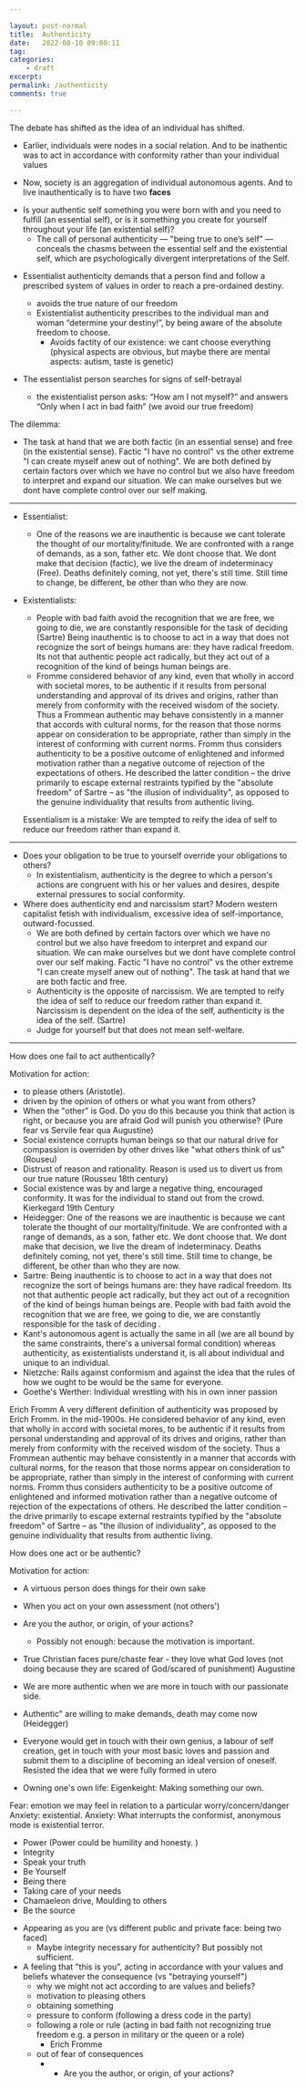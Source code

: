```yaml
---

layout: post-normal
title:  Authenticity
date:   2022-08-10 09:00:11
tag: 
categories: 
    - draft
excerpt: 
permalink: /authenticity
comments: true

---
```


The debate has shifted as the idea of an individual has shifted. 
- Earlier, individuals were nodes in a social relation. And to be inathentic was to act in accordance with conformity rather than your individual values

- Now, society is an aggregation of individual autonomous agents. And to live inauthentically is to have two **faces**


* Is your authentic self something you were born with and you need to fulfill (an essential self), or is it something you create for yourself throughout your life (an existential self)?
    - The call of personal authenticity — "being true to one’s self" — conceals the chasms between the essential self and the existential self, which are psychologically divergent interpretations of the Self. 

- Essentialist authenticity demands that a person find and follow a prescribed system of values in order to reach a pre-ordained destiny.
    + avoids the true nature of our freedom
    + Existentialist authenticity prescribes to the individual man and woman “determine your destiny!”, by being aware of the absolute freedom to choose.
        * Avoids factity of our existence: we cant choose everything (physical aspects are obvious, but maybe there are mental aspects: autism, taste is genetic) 
    
- The essentialist person searches for signs of self-betrayal
    + the existentialist person asks: “How am I not myself?” and answers “Only when I act in bad faith” (we avoid our true freedom)

The dilemma:       
- The task at hand that we are both factic (in an essential sense) and free (in the existential sense). Factic "I have no control" vs the other extreme "I can create myself anew out of nothing". 
    We are both defined by certain factors over which we have no control but we also have freedom to interpret and expand our situation. We can make ourselves but we dont have complete control over our self making. 

-----

- Essentialist:
    + One of the reasons we are inauthentic is because we cant tolerate the thought of our mortality/finitude. We are confronted with a range of demands, as a son, father etc. We dont choose that.  We dont make that decision (factic), we live the dream of indeterminacy (Free).   Deaths definitely coming, not yet, there's still time. Still time to change, be different, be other than who they are now.


- Existentialists: 
    + People with bad faith avoid the recognition that we are free, we going to die, we are constantly responsible for the task of deciding  (Sartre) Being inauthentic is to choose to act in a way that does not recognize the sort of beings humans are: they have radical freedom.  Its not that authentic people act radically, but they act out of a recognition of the kind of beings human beings are. 
    + Fromme considered behavior of any kind, even that wholly in accord with societal mores, to be authentic if it results from personal understanding and approval of its drives and origins, rather than merely from conformity with the received wisdom of the society. Thus a Frommean authentic may behave consistently in a manner that accords with cultural norms, for the reason that those norms appear on consideration to be appropriate, rather than simply in the interest of conforming with current norms. Fromm thus considers authenticity to be a positive outcome of enlightened and informed motivation rather than a negative outcome of rejection of the expectations of others. He described the latter condition – the drive primarily to escape external restraints typified by the "absolute freedom" of Sartre – as "the illusion of individuality", as opposed to the genuine individuality that results from authentic living.
  
   Essentialism is a mistake: We are tempted to reify the idea of self to reduce our freedom rather than expand it.

------


* Does your obligation to be true to yourself override your obligations to others?
    - In existentialism, authenticity is the degree to which a person's actions are congruent with his or her values and desires, despite external pressures to social conformity.
* Where does authenticity end and narcissism start? Modern western capitalist fetish with individualism, excessive idea of self-importance, outward-focussed. 
    - We are both defined by certain factors over which we have no control but we also have freedom to interpret and expand our situation. We can make ourselves but we dont have complete control over our self making. Factic "I have no control" vs the other extreme "I can create myself anew out of nothing". The task at hand that we are both factic and free.
    - Authenticity is the opposite of narcissism. We are tempted to reify the idea of self to reduce our freedom rather than expand it. Narcissism is dependent on the idea of the self, authenticity is the idea of the self.  (Sartre)
    - Judge for yourself but that does not mean self-welfare. 



-----


How does one fail to act authentically?

Motivation for action:
- to please others (Aristotle).
- driven by the opinion of others or what you want from others?
- When the "other" is God. Do you do this because you think that action is right, or because you are afraid God will punish you otherwise? (Pure fear vs Servile fear qua Augustine)
- Social existence corrupts human beings so that our natural drive for compassion is overriden by other drives like "what others think of us" (Rouseu)
- Distrust of reason and rationality. Reason is used us to divert us from our true nature (Rousseu 18th century)
- Social existence was by and large a negative thing, encouraged conformity. It was for the individual to stand out from the crowd. Kierkegard 19th Century
- Heidegger: One of the reasons we are inauthentic is because we cant tolerate the thought of our mortality/finitude. We are confronted with a range of demands, as a son, father etc. We dont choose that. 
We dont make that decision, we live the dream of indeterminacy.   Deaths definitely coming, not yet, there's still time. Still time to change, be different, be other than who they are now.
- Sartre: Being inauthentic is to choose to act in a way that does not recognize the sort of beings humans are: they have radical freedom.  Its not that authentic people act radically, but they act out of a recognition of the kind of beings human beings are. People with bad faith avoid the recognition that we are free, we going to die, we are constantly responsible for the task of deciding .
- Kant's autonomous agent is actually the same in all (we are all bound by the same constraints, there's a universal formal condition) whereas authenticity, as existentialists understand it, is all about individual and unique to an individual. 
- Nietzche: Rails against conformism and against the idea that the rules of how we ought to be would be the same for everyone. 
- Goethe's Werther: Individual wrestling with his in own inner passion

Erich Fromm
A very different definition of authenticity was proposed by Erich Fromm. in the mid-1900s. He considered behavior of any kind, even that wholly in accord with societal mores, to be authentic if it results from personal understanding and approval of its drives and origins, rather than merely from conformity with the received wisdom of the society. Thus a Frommean authentic may behave consistently in a manner that accords with cultural norms, for the reason that those norms appear on consideration to be appropriate, rather than simply in the interest of conforming with current norms. Fromm thus considers authenticity to be a positive outcome of enlightened and informed motivation rather than a negative outcome of rejection of the expectations of others. He described the latter condition – the drive primarily to escape external restraints typified by the "absolute freedom" of Sartre – as "the illusion of individuality", as opposed to the genuine individuality that results from authentic living.



How does one act or be authentic? 

Motivation for action:
- A virtuous person does things for their own sake
- When you act on your own assessment (not others')
- Are you the author, or origin, of your actions?  
    + Possibly not enough: because the motivation is important. 
- True Christian faces pure/chaste fear - they love what God loves (not doing because they are scared of God/scared of punishment) Augustine
-  We are more authentic when we are more in touch with our passionate side. 
- Authentic" are willing to make demands, death may come now (Heidegger)
- Everyone would get in touch with their own genius, a labour of self creation, get in touch with your most basic loves and passion and submit them to a discipline of becoming an ideal version of oneself.  Resisted the idea that we were fully formed in utero

- Owning one's own life: Eigenkeight: Making something our own. 






Fear: emotion we may feel in relation to a particular worry/concern/danger
Anxiety: existential. Anxiety: What interrupts the conformist, anonymous mode is existential terror. 

* Power (Power could be humility and honesty. )
* Integrity
* Speak your truth
* Be Yourself
* Being there
* Taking care of your needs
* Chamaeleon drive, Moulding to others
* Be the source   





- Appearing as you are (vs different public and private face: being two faced)
    + Maybe integrity necessary for authenticity? But possibly not sufficient.
- A feeling that "this is you", acting in accordance with your values and beliefs whatever the consequence (vs "betraying yourself")
    + why we might not act according to are values and beliefs? 
    + motivation to pleasing others
    + obtaining something 
    + pressure to conform (following a dress code in the party)
    + following a role or rule (acting in bad faith not recognizing true freedom e.g. a person in military or the queen or a role)
        * Erich Fromme
    + out of fear of consequences
        * - Are you the author, or origin, of your actions? 




